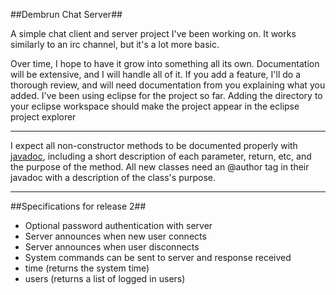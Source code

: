 ##Dembrun Chat Server##

A simple chat client and server project I've been working on. It works similarly to an irc channel, but it's a lot more basic. 

Over time, I hope to have it grow into something all its own. Documentation will be extensive, and I will handle all of it. If you add a feature, I'll do a thorough review, and will need documentation from you explaining what you added. I've been using eclipse for the project so far. Adding the directory to your eclipse workspace should make the project appear in the eclipse project explorer

---

I expect all non-constructor methods to be documented properly with [javadoc](http://www.oracle.com/technetwork/articles/java/index-137868.html), including a short description of each parameter, return, etc, and the purpose of the method. All new classes need an @author tag in their javadoc with a description of the class's purpose.

---

##Specifications for release 2##

- Optional password authentication with server
- Server announces when new user connects
- Server announces when user disconnects
- System commands can be sent to server and response received
 -  time (returns the system time)
 -  users (returns a list of logged in users)
